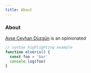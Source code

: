 ```yaml
---
title: About
---
```


<div class="text-center">
  <!-- You can use Vue components inside markdown -->
  <div i-carbon-dicom-overlay class="text-4xl -mb-6 m-auto" />
  <h3>About</h3>
</div>

[Ayse Ceyhan Düzgün](https://github.com/alifiratari/website-ayseceyhan) is an opinionated
```js
// syntax highlighting example
function elveris() {
  const foo = 'bar'
  console.log(foo)
}
```
